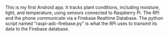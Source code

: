 This is my first Android app. It tracks plant conditions, including moisture, light, and temperature,
using sensors connected to Raspberry Pi. The RPi and the phone communicate via a Firebase Realtime Database. The python script
named "raspi-adc-firebase.py" is what the RPi uses to transmit its data to the Firebase database.
